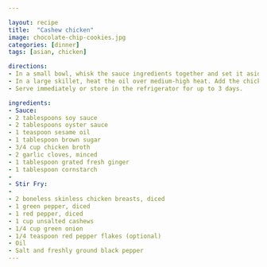 ```yaml
---

layout: recipe
title:  "Cashew chicken"
image: chocolate-chip-cookies.jpg
categories: [dinner]
tags: [asian, chicken]

directions:
- In a small bowl, whisk the sauce ingredients together and set it aside.
- In a large skillet, heat the oil over medium-high heat. Add the chicken and season it with salt and pepper to taste. Cook until it is no longer pink, about 5 minutes. Add the green pepper and cook for another minute. Add the sauce and cashews and cook until the peppers have softened and the sauce has thickened, another 1 to 2 minutes. Add thegreen onions and mix well.
- Serve immediately or store in the refrigerator for up to 3 days.

ingredients:
- Sauce:
- 2 tablespoons soy sauce
- 2 tablespoons oyster sauce
- 1 teaspoon sesame oil
- 1 tablespoon brown sugar
- 3/4 cup chicken broth
- 2 garlic cloves, minced
- 1 tablespoon grated fresh ginger
- 1 tablespoon cornstarch
- 
- Stir Fry:
- 
- 2 boneless skinless chicken breasts, diced
- 1 green pepper, diced
- 1 red pepper, diced
- 1 cup unsalted cashews
- 1/4 cup green onion
- 1/4 teaspoon red pepper flakes (optional)
- Oil
- Salt and freshly ground black pepper
---
```


